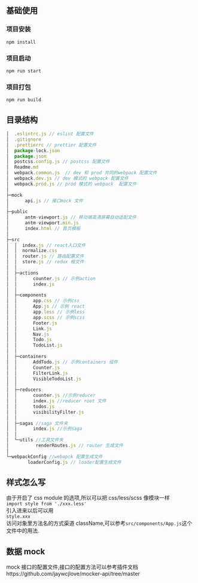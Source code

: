 ## 基础使用

### 项目安装

`npm install`

### 项目启动

`npm run start`

### 项目打包

`npm run build`

## 目录结构

```javascript
│  .eslintrc.js // eslint 配置文件
│  .gitignore
│  .prettierrc // prettier 配置文件
│  package-lock.json
│  package.json
│  postcss.config.js // postcss 配置文件
│  Readme.md
│  webpack.common.js  // dev 和 prod 共同的webpack 配置文件
│  webpack.dev.js // dev 模式的 webpack 配置文件
│  webpack.prod.js // prod 模式的 webpack  配置文件
│
├─mock
│      api.js // 接口mock 文件
│
├─public
│      antm-viewport.js // 移动端高清屏幕自动适配文件
│      antm-viewport.min.js
│      index.html // 首页模板
│
├─src
│  │  index.js // react入口文件
│  │  normalize.css
│  │  router.js // 路由配置文件
│  │  store.js // redux 根文件
│  │
│  ├─actions
│  │      counter.js // 示例action
│  │      index.js
│  │
│  ├─components
│  │      app.css // 示例css
│  │      App.js // 示例 react
│  │      app.less // 示例less
│  │      app.scss // 示例scss
│  │      Footer.js
│  │      Link.js
│  │      Nav.js
│  │      Todo.js
│  │      TodoList.js
│  │
│  ├─containers
│  │      AddTodo.js // 示例containers 组件
│  │      Counter.js
│  │      FilterLink.js
│  │      VisibleTodoList.js
│  │
│  ├─reducers
│  │      counter.js //示例reducer
│  │      index.js //reducer root 文件
│  │      todos.js
│  │      visibilityFilter.js
│  │
│  ├─sagas //saga 文件夹
│  │      index.js //示例saga
│  │
│  └─utils //工具文件夹
│          renderRoutes.js // router 生成文件
│
└─webpackConfig //webapck 配置生成文件
        loaderConfig.js // loader配置生成文件
```

## 样式怎么写

由于开启了 css module 的选项,所以可以把 css/less/scss 像模块一样  
`import style from './xxx.less'`  
引入进来以后可以用  
`style.xxx`  
访问对象里方法名的方式渠道 className,可以参考`src/components/App.js`这个文件中的用法.

## 数据 mock

mock 接口的配置文件,接口的配置方法可以参考插件文档https://github.com/jaywcjlove/mocker-api/tree/master
